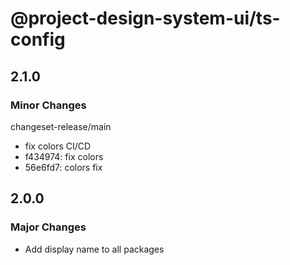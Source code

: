 # @project-design-system-ui/ts-config

## 2.1.0

### Minor Changes

changeset-release/main

- fix colors CI/CD
- f434974: fix colors
- 56e6fd7: colors fix

## 2.0.0

### Major Changes

- Add display name to all packages
